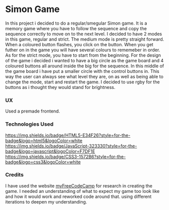 # Simon Game

In this project i decided to do a regular/smegular Simon game. It is a memory game where you have to follow the sequence and copy the sequence correctly to move on to
the next level. I decided to have 2 modes in this game, regular and strict. The medium mode is pretty straight forward. When a coloured button flashes, you click
on the button. When you get futher on in the game you will have several colours to rememeber in order. As for the 
strict mode, you have to start from the beginning. For the design of the game i decided i wanted to have a big circle as the game board and 4 coloured buttons all around inside
the big for the sequence. In this middle of the game board i have put a smaller circle with the control buttons in. This way the user can always see what level
they are, on as well as being able to change the mode, start and restart the game. I decided to use rgby for the buttons as i thought they
would stand for brightness.

### UX

Used a premade frontend.

### Technologies Used

https://img.shields.io/badge/HTML5-E34F26?style=for-the-badge&logo=html5&logoColor=white
https://img.shields.io/badge/JavaScript-323330?style=for-the-badge&logo=javascript&logoColor=F7DF1E
https://img.shields.io/badge/CSS3-1572B6?style=for-the-badge&logo=css3&logoColor=white



### Credits

I have used the website [myFreeCodeCamp](https://github.com/beaucarnes/simon-game) for research in creating the game. I needed an understanding
of what to expect my game too look like and how it would work and reworked code around that. using different iterations to deepen my understanding.
